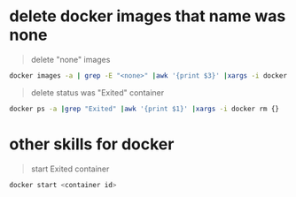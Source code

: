 # delete docker images that name was none

> delete "none" images
```bash
docker images -a | grep -E "<none>" |awk '{print $3}' |xargs -i docker rmi {} 
```

> delete status was "Exited" container
```bash
docker ps -a |grep "Exited" |awk '{print $1}' |xargs -i docker rm {}
```

# other skills for docker
> start Exited container
```bash
docker start <container id>
```